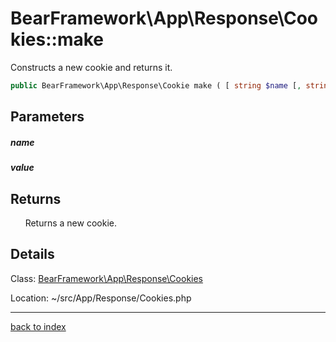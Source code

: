 # BearFramework\App\Response\Cookies::make

Constructs a new cookie and returns it.

```php
public BearFramework\App\Response\Cookie make ( [ string $name [, string $value ]] )
```

## Parameters

##### name

##### value

## Returns

&nbsp;&nbsp;&nbsp;&nbsp;&nbsp;&nbsp;Returns a new cookie.

## Details

Class: [BearFramework\App\Response\Cookies](bearframework.app.response.cookies.class.md)

Location: ~/src/App/Response/Cookies.php

---

[back to index](index.md)

